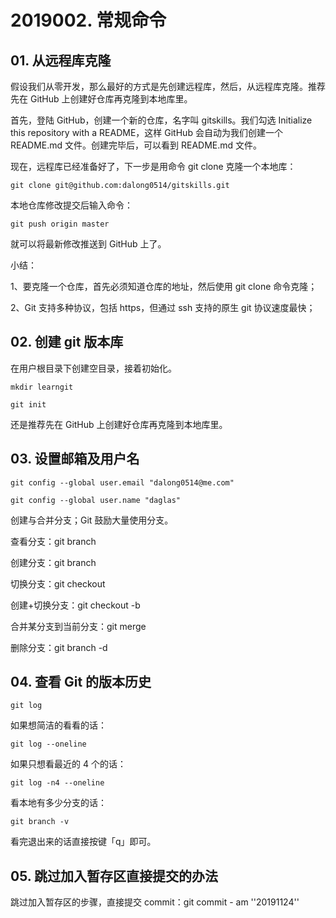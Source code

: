 # 2019002. 常规命令

## 01. 从远程库克隆

假设我们从零开发，那么最好的方式是先创建远程库，然后，从远程库克隆。推荐先在 GitHub 上创建好仓库再克隆到本地库里。

首先，登陆 GitHub，创建一个新的仓库，名字叫 gitskills。我们勾选 Initialize this repository with a README，这样 GitHub 会自动为我们创建一个 README.md 文件。创建完毕后，可以看到 README.md 文件。

现在，远程库已经准备好了，下一步是用命令 git clone 克隆一个本地库：

	git clone git@github.com:dalong0514/gitskills.git

本地仓库修改提交后输入命令：

	git push origin master

就可以将最新修改推送到 GitHub 上了。

小结：

1、要克隆一个仓库，首先必须知道仓库的地址，然后使用 git clone 命令克隆；

2、Git 支持多种协议，包括 https，但通过 ssh 支持的原生 git 协议速度最快；

## 02. 创建 git 版本库

在用户根目录下创建空目录，接着初始化。 

```
mkdir learngit 

git init 
```

还是推荐先在 GitHub 上创建好仓库再克隆到本地库里。

## 03. 设置邮箱及用户名

```
git config --global user.email "dalong0514@me.com" 

git config --global user.name "daglas" 
```

创建与合并分支；Git 鼓励大量使用分支。

查看分支：git branch 

创建分支：git branch <name> 

切换分支：git checkout <name> 

创建+切换分支：git checkout -b <name> 

合并某分支到当前分支：git merge <name> 

删除分支：git branch -d <name> 

## 04. 查看 Git 的版本历史

	git log

如果想简洁的看看的话：

	git log --oneline

如果只想看最近的 4 个的话：

	git log -n4 --oneline

看本地有多少分支的话：

	git branch -v


看完退出来的话直接按键「q」即可。

## 05. 跳过加入暂存区直接提交的办法

跳过加入暂存区的步骤，直接提交 commit：git commit - am ''20191124''